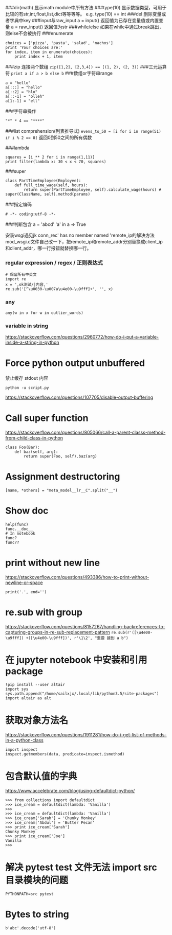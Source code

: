 ###dir(math)
显示math module中所有方法
###type(10)
显示数据类型，可用于比较的有str,int,float,list,dict等等等等。 e.g. type(10) == int
###del
删除变量或者字典中key
###input与raw_input
a = input() 返回值为已存在变量值或内置变量
a = raw_input() 返回值为str
###while/else
如果在while中通过break跳出，则else不会被执行
###enumerate
```
choices = ['pizza', 'pasta', 'salad', 'nachos']
print 'Your choices are:'
for index, item in enumerate(choices):
    print index + 1, item
```
###zip
连接两个数组
`zip([1,2], [2,3,4]) == [(1, 2), (2, 3)]`
###三元运算符
`print a if a > b else b`
###数组or字符串range
```
a = "hello"
a[:::] = "hello"
a[::2] = "hlo"
a[::-1] = "olleh"
a[1:-1] = "ell"
```
###字符串操作
```
"*" * 4 == "****"
```
###list comprehension(列表推导式)
`evens_to_50 = [i for i in range(51) if i % 2 == 0]` 返回0到50之间的所有偶数

###lambda
```
squares = [i ** 2 for i in range(1,11)]
print filter(lambda x: 30 < x < 70, squares)
```
###super
```
class PartTimeEmployee(Employee):
    def full_time_wage(self, hours):
        return super(PartTimeEmployee, self).calculate_wage(hours) # super(ClassName, self).method(params)
```

###指定编码
```
# -*- coding:utf-8 -*-
```

###判断包含
a = 'abcd'
'a' in a
=> True

安装wsgi遇见jk conn_rec' has no member named 'remote_ip的解决方法  
mod_wsgi.c文件自己改一下，把remote_ip和remote_addr分别替换成client_ip和client_addr，哪一行报错就替换哪一行。

### regular expression / regex / 正则表达式

```
# 保留所有中英文
import re
x = ',ok测试/|内容,'
re.sub('[^\u0030-\u007a\u4e00-\u9fff]+', '', x)
```

### any

`any(w in x for w in outlier_words)`

### variable in string

https://stackoverflow.com/questions/2960772/how-do-i-put-a-variable-inside-a-string-in-python

# Force python output unbuffered
禁止缓存 stdout 内容

`python -u script.py`

https://stackoverflow.com/questions/107705/disable-output-buffering

# Call super function

https://stackoverflow.com/questions/805066/call-a-parent-classs-method-from-child-class-in-python

```
class Foo(Bar):
    def baz(self, arg):
        return super(Foo, self).baz(arg)
```

# Assignment destructoring

```
[name, *others] = "meta_model__lr__C".split("__")
```

# Show doc

```
help(func)
func.__doc__
# In notebook
func?
func??
```

# print without new line

https://stackoverflow.com/questions/493386/how-to-print-without-newline-or-space

`print('.', end='')`


# re.sub with group

https://stackoverflow.com/questions/8157267/handling-backreferences-to-capturing-groups-in-re-sub-replacement-pattern
`re.sub(r'([\u4e00-\u9fff]) +([\u4e00-\u9fff])', r'\1\2', "重要 接到 a b")`

# 在 jupyter notebook 中安装和引用 package

```
!pip install --user altair
import sys
sys.path.append("/home/sailxjx/.local/lib/python3.5/site-packages")
import altair as alt
```

# 获取对象方法名

https://stackoverflow.com/questions/1911281/how-do-i-get-list-of-methods-in-a-python-class

```
import inspect
inspect.getmembers(data, predicate=inspect.ismethod)
```

# 包含默认值的字典

https://www.accelebrate.com/blog/using-defaultdict-python/

```
>>> from collections import defaultdict
>>> ice_cream = defaultdict(lambda: 'Vanilla')
>>>
>>> ice_cream = defaultdict(lambda: 'Vanilla')
>>> ice_cream['Sarah'] = 'Chunky Monkey'
>>> ice_cream['Abdul'] = 'Butter Pecan'
>>> print ice_cream['Sarah']
Chunky Monkey
>>> print ice_cream['Joe']
Vanilla
>>>
```

# 解决 pytest test 文件无法 import src 目录模块的问题

`PYTHONPATH=src pytest`

# Bytes to string

`b'abc'.decode('utf-8')`
